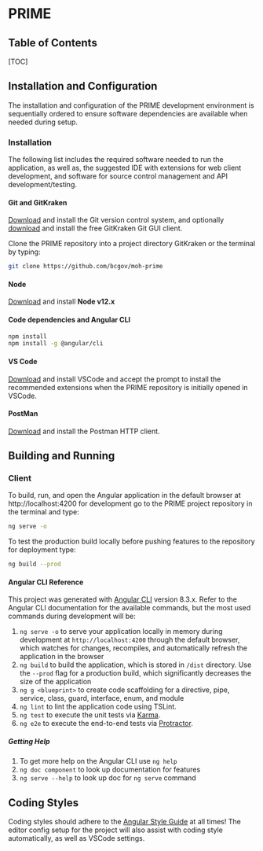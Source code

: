 # PRIME

## Table of Contents

[TOC]

## Installation and Configuration

The installation and configuration of the PRIME development environment is sequentially ordered to ensure software dependencies are available when needed during setup.

### Installation

The following list includes the required software needed to run the application, as well as, the suggested IDE with extensions for web client development, and software for source control management and API development/testing.

#### Git and GitKraken

[Download](https://git-scm.com/downloads) and install the Git version control system, and optionally [download](https://www.gitkraken.com) and install the free GitKraken Git GUI client.

Clone the PRIME repository into a project directory GitKraken or the terminal by typing:

```bash
git clone https://github.com/bcgov/moh-prime
```

#### Node

[Download](https://nodejs.org/en/) and install **Node v12.x**

#### Code dependencies and Angular CLI

```bash
npm install
npm install -g @angular/cli
```

#### VS Code

[Download](https://code.visualstudio.com/) and install VSCode and accept the prompt to install the recommended extensions when the PRIME repository is initially opened in VSCode.

#### PostMan

[Download](https://www.getpostman.com/apps) and install the Postman HTTP client.

## Building and Running

### Client

To build, run, and open the Angular application in the default browser at http://localhost:4200 for development go to the PRIME project repository in the terminal and type:

```bash
ng serve -o
```

To test the production build locally before pushing features to the repository for deployment type:

```bash
ng build --prod
```

#### Angular CLI Reference

This project was generated with [Angular CLI](https://github.com/angular/angular-cli) version 8.3.x. Refer to the Angular CLI documentation for the available commands, but the most used commands during development will be:

1. `ng serve -o` to serve your application locally in memory during development at `http://localhost:4200` through the default browser, which watches for changes, recompiles, and automatically refresh the application in the browser
1. `ng build` to build the application, which is stored in `/dist` directory.  Use the `--prod` flag for a production build, which significantly decreases the size of the application
1. `ng g <blueprint>` to create code scaffolding for a directive, pipe, service, class, guard, interface, enum, and module
1. `ng lint` to lint the application code using TSLint.
1. `ng test` to execute the unit tests via [Karma](https://karma-runner.github.io).
1. `ng e2e` to execute the end-to-end tests via [Protractor](http://www.protractortest.org/).

##### Getting Help

1. To get more help on the Angular CLI use `ng help`
1. `ng doc component` to look up documentation for features
1. `ng serve --help` to look up doc for `ng serve` command

## Coding Styles

Coding styles should adhere to the [Angular Style Guide](https://angular.io/docs/ts/latest/guide/style-guide.html) at all times!  The editor config setup for the project will also assist with coding style automatically, as well as VSCode settings.
